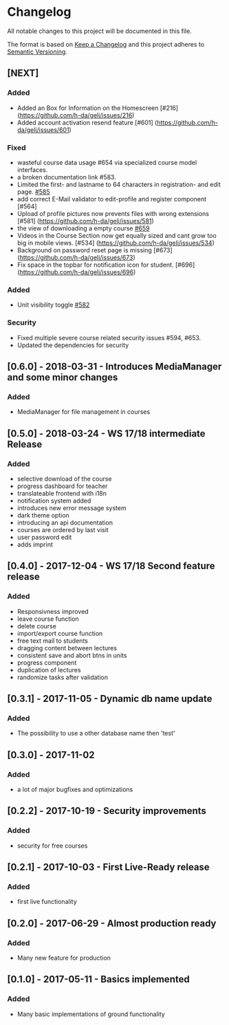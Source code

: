 # Changelog
All notable changes to this project will be documented in this file.

The format is based on [Keep a Changelog](http://keepachangelog.com/en/1.0.0/)
and this project adheres to [Semantic Versioning](http://semver.org/spec/v2.0.0.html).

## [NEXT] 
### Added
- Added an Box for Information on the Homescreen [#216] (https://github.com/h-da/geli/issues/216)
- Added account activation resend feature [#601] (https://github.com/h-da/geli/issues/601)

### Fixed
- wasteful course data usage #654 via specialized course model interfaces.
- a broken documentation link #583.
- Limited the first- and lastname to 64 characters in registration- and edit page. [#585](https://github.com/h-da/geli/issues/585)
- add correct E-Mail validator to edit-profile and register component [#564]
- Upload of profile pictures now prevents files with wrong extensions [#581] (https://github.com/h-da/geli/issues/581)
- the view of downloading a empty course [#659](https://github.com/h-da/geli/issues/659)
- Videos in the Course Section now get equally sized and cant grow too big in mobile views. [#534] (https://github.com/h-da/geli/issues/534) 
- Background on password reset page is missing [#673] (https://github.com/h-da/geli/issues/673)
- Fix space in the topbar for notification icon for student. [#696] (https://github.com/h-da/geli/issues/696)

### Added
- Unit visibility toggle [#582](https://github.com/h-da/geli/issues/582)

### Security
- Fixed multiple severe course related security issues #594, #653.
- Updated the dependencies for security


## [0.6.0] - 2018-03-31 - Introduces MediaManager and some minor changes
### Added
- MediaManager for file management in courses


## [0.5.0] - 2018-03-24 - WS 17/18 intermediate Release
### Added
- selective download of the course
- progress dashboard for teacher
- translateable frontend with i18n
- notification system added
- introduces new error message system
- dark theme option
- introducing an api documentation
- courses are ordered by last visit
- user password edit
- adds imprint


## [0.4.0] - 2017-12-04 - WS 17/18 Second feature release
### Added
- Responsivness improved
- leave course function
- delete course
- import/export course function
- free text mail to students
- dragging content between lectures
- consistent save and abort btns in units
- progress component
- duplication of lectures
- randomize tasks after validation


## [0.3.1] - 2017-11-05 - Dynamic db name update
### Added
- The possibility to use a other database name then 'test'


## [0.3.0] - 2017-11-02
### Added
- a lot of major bugfixes and optimizations


## [0.2.2] - 2017-10-19 - Security improvements
### Added 
- security for free courses


## [0.2.1] - 2017-10-03 - First Live-Ready release
### Added
- first live functionality


## [0.2.0] - 2017-06-29 - Almost production ready
### Added
- Many new feature for production


## [0.1.0] - 2017-05-11 - Basics implemented
### Added
- Many basic implementations of ground functionality
